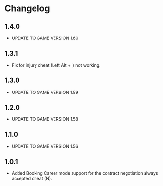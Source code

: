 # Changelog

## 1.4.0
- UPDATE TO GAME VERSION 1.60

## 1.3.1
- Fix for injury cheat (Left Alt + I) not working.

## 1.3.0
- UPDATE TO GAME VERSION 1.59

## 1.2.0
- UPDATE TO GAME VERSION 1.58

## 1.1.0
- UPDATE TO GAME VERSION 1.56

## 1.0.1
- Added Booking Career mode support for the contract negotiation always accepted cheat (N).